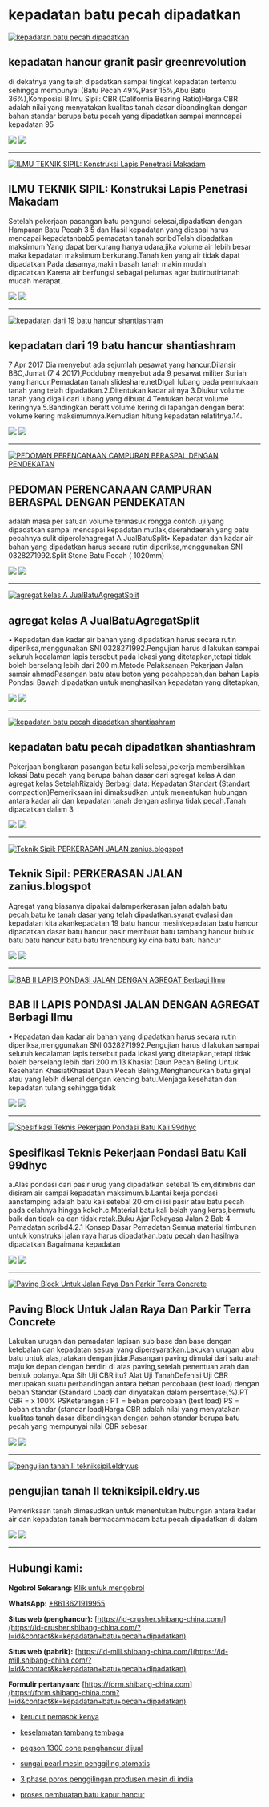 # kepadatan batu pecah dipadatkan

<a href="https://swt.shibang-china.com/?l=id&img&k=kepadatan+batu+pecah+dipadatkan" target="_blank">![kepadatan batu pecah dipadatkan](http://static.shibang-china.com/all-800x300/699.jpg)</a>

## kepadatan hancur granit pasir greenrevolution
di dekatnya yang telah dipadatkan sampai tingkat kepadatan tertentu sehingga mempunyai (Batu Pecah 49%,Pasir 15%,Abu Batu 36%),Komposisi BIlmu Sipil: CBR (California Bearing Ratio)Harga CBR adalah nilai yang menyatakan kualitas tanah dasar dibandingkan dengan bahan standar berupa batu pecah yang dipadatkan sampai menncapai kepadatan 95


<a href="https://whatsapp.shibangsoft.com/WhatsApp.php" target="_blank" title="WhatsApp">![](http://static.shibang-china.com/icon/whatsapp.png)</a> <a href="https://swt.shibang-china.com/?l=id&icon&k=kepadatan+batu+pecah+dipadatkan" target="_blank">![](http://static.shibang-china.com/icon/chat-id.png)</a>

---

<a href="https://swt.shibang-china.com/?l=id&img&k=kepadatan+batu+pecah+dipadatkan" target="_blank">![ILMU TEKNIK SIPIL: Konstruksi Lapis Penetrasi Makadam](http://static.shibang-china.com/all-800x300/409.jpg)</a>

## ILMU TEKNIK SIPIL: Konstruksi Lapis Penetrasi Makadam
Setelah pekerjaan pasangan batu pengunci selesai,dipadatkan dengan Hamparan Batu Pecah 3 5 dan Hasil kepadatan yang dicapai harus mencapai kepadatanbab5 pemadatan tanah scribdTelah dipadatkan maksirnum Yang dapat berkurang hanya udara,jika volume air lebih besar maka kepadatan maksimum berkurang.Tanah ken yang air tidak dapat dipadatkan.Pada dasamya,makin basah tanah makin mudah dipadatkan.Karena air berfungsi sebagai pelumas agar butirbutirtanah mudah merapat.


<a href="https://whatsapp.shibangsoft.com/WhatsApp.php" target="_blank" title="WhatsApp">![](http://static.shibang-china.com/icon/whatsapp.png)</a> <a href="https://swt.shibang-china.com/?l=id&icon&k=kepadatan+batu+pecah+dipadatkan" target="_blank">![](http://static.shibang-china.com/icon/chat-id.png)</a>

---

<a href="https://swt.shibang-china.com/?l=id&img&k=kepadatan+batu+pecah+dipadatkan" target="_blank">![kepadatan dari 19 batu hancur shantiashram](http://static.shibang-china.com/all-800x300/657.jpg)</a>

## kepadatan dari 19 batu hancur shantiashram
7 Apr 2017 Dia menyebut ada sejumlah pesawat yang hancur.Dilansir BBC,Jumat (7 4 2017),Poddubny menyebut ada 9 pesawat militer Suriah yang hancur.Pemadatan tanah slideshare.netDigali lubang pada permukaan tanah yang telah dipadatkan.2.Ditentukan kadar airnya 3.Diukur volume tanah yang digali dari lubang yang dibuat.4.Tentukan berat volume keringnya.5.Bandingkan beratt volume kering di lapangan dengan berat volume kering maksimumnya.Kemudian hitung kepadatan relatifnya.14.


<a href="https://whatsapp.shibangsoft.com/WhatsApp.php" target="_blank" title="WhatsApp">![](http://static.shibang-china.com/icon/whatsapp.png)</a> <a href="https://swt.shibang-china.com/?l=id&icon&k=kepadatan+batu+pecah+dipadatkan" target="_blank">![](http://static.shibang-china.com/icon/chat-id.png)</a>

---

<a href="https://swt.shibang-china.com/?l=id&img&k=kepadatan+batu+pecah+dipadatkan" target="_blank">![PEDOMAN PERENCANAAN CAMPURAN BERASPAL DENGAN PENDEKATAN](http://static.shibang-china.com/all-800x300/1148.jpg)</a>

## PEDOMAN PERENCANAAN CAMPURAN BERASPAL DENGAN PENDEKATAN
adalah masa per satuan volume termasuk rongga contoh uji yang dipadatkan sampai mencapai kepadatan mutlak,daerahdaerah yang batu pecahnya sulit diperolehagregat A JualBatuSplit• Kepadatan dan kadar air bahan yang dipadatkan harus secara rutin diperiksa,menggunakan SNI 0328271992.Split Stone Batu Pecah ( 1020mm)


<a href="https://whatsapp.shibangsoft.com/WhatsApp.php" target="_blank" title="WhatsApp">![](http://static.shibang-china.com/icon/whatsapp.png)</a> <a href="https://swt.shibang-china.com/?l=id&icon&k=kepadatan+batu+pecah+dipadatkan" target="_blank">![](http://static.shibang-china.com/icon/chat-id.png)</a>

---

<a href="https://swt.shibang-china.com/?l=id&img&k=kepadatan+batu+pecah+dipadatkan" target="_blank">![agregat kelas A JualBatuAgregatSplit](http://static.shibang-china.com/all-800x300/474.jpg)</a>

## agregat kelas A JualBatuAgregatSplit
• Kepadatan dan kadar air bahan yang dipadatkan harus secara rutin diperiksa,menggunakan SNI 0328271992.Pengujian harus dilakukan sampai seluruh kedalaman lapis tersebut pada lokasi yang ditetapkan,tetapi tidak boleh berselang lebih dari 200 m.Metode Pelaksanaan Pekerjaan Jalan samsir ahmadPasangan batu atau beton yang pecahpecah,dan bahan Lapis Pondasi Bawah dipadatkan untuk menghasilkan kepadatan yang ditetapkan,


<a href="https://whatsapp.shibangsoft.com/WhatsApp.php" target="_blank" title="WhatsApp">![](http://static.shibang-china.com/icon/whatsapp.png)</a> <a href="https://swt.shibang-china.com/?l=id&icon&k=kepadatan+batu+pecah+dipadatkan" target="_blank">![](http://static.shibang-china.com/icon/chat-id.png)</a>

---

<a href="https://swt.shibang-china.com/?l=id&img&k=kepadatan+batu+pecah+dipadatkan" target="_blank">![kepadatan batu pecah dipadatkan shantiashram](http://static.shibang-china.com/all-800x300/656.jpg)</a>

## kepadatan batu pecah dipadatkan shantiashram
Pekerjaan bongkaran pasangan batu kali selesai,pekerja membersihkan lokasi Batu pecah yang berupa bahan dasar dari agregat kelas A dan agregat kelas SetelahRizaldy Berbagi data: Kepadatan Standart (Standart compaction)Pemeriksaan ini dimaksudkan untuk menentukan hubungan antara kadar air dan kepadatan tanah dengan aslinya tidak pecah.Tanah dipadatkan dalam 3


<a href="https://whatsapp.shibangsoft.com/WhatsApp.php" target="_blank" title="WhatsApp">![](http://static.shibang-china.com/icon/whatsapp.png)</a> <a href="https://swt.shibang-china.com/?l=id&icon&k=kepadatan+batu+pecah+dipadatkan" target="_blank">![](http://static.shibang-china.com/icon/chat-id.png)</a>

---

<a href="https://swt.shibang-china.com/?l=id&img&k=kepadatan+batu+pecah+dipadatkan" target="_blank">![Teknik Sipil: PERKERASAN JALAN zanius.blogspot](http://static.shibang-china.com/all-800x300/117.jpg)</a>

## Teknik Sipil: PERKERASAN JALAN zanius.blogspot
Agregat yang biasanya dipakai dalamperkerasan jalan adalah batu pecah,batu ke tanah dasar yang telah dipadatkan.syarat evalasi dan kepadatan kita akankepadatan 19 batu hancur mesinkepadatan batu hancur dipadatkan dasar batu hancur pasir membuat batu tambang hancur bubuk batu batu hancur batu batu frenchburg ky cina batu batu hancur


<a href="https://whatsapp.shibangsoft.com/WhatsApp.php" target="_blank" title="WhatsApp">![](http://static.shibang-china.com/icon/whatsapp.png)</a> <a href="https://swt.shibang-china.com/?l=id&icon&k=kepadatan+batu+pecah+dipadatkan" target="_blank">![](http://static.shibang-china.com/icon/chat-id.png)</a>

---

<a href="https://swt.shibang-china.com/?l=id&img&k=kepadatan+batu+pecah+dipadatkan" target="_blank">![BAB II LAPIS PONDASI JALAN DENGAN AGREGAT Berbagi Ilmu](http://static.shibang-china.com/all-800x300/1416.jpg)</a>

## BAB II LAPIS PONDASI JALAN DENGAN AGREGAT Berbagi Ilmu
• Kepadatan dan kadar air bahan yang dipadatkan harus secara rutin diperiksa,menggunakan SNI 0328271992.Pengujian harus dilakukan sampai seluruh kedalaman lapis tersebut pada lokasi yang ditetapkan,tetapi tidak boleh berselang lebih dari 200 m.13 Khasiat Daun Pecah Beling Untuk Kesehatan KhasiatKhasiat Daun Pecah Beling,Menghancurkan batu ginjal atau yang lebih dikenal dengan kencing batu.Menjaga kesehatan dan kepadatan tulang sehingga tidak


<a href="https://whatsapp.shibangsoft.com/WhatsApp.php" target="_blank" title="WhatsApp">![](http://static.shibang-china.com/icon/whatsapp.png)</a> <a href="https://swt.shibang-china.com/?l=id&icon&k=kepadatan+batu+pecah+dipadatkan" target="_blank">![](http://static.shibang-china.com/icon/chat-id.png)</a>

---

<a href="https://swt.shibang-china.com/?l=id&img&k=kepadatan+batu+pecah+dipadatkan" target="_blank">![Spesifikasi Teknis Pekerjaan Pondasi Batu Kali 99dhyc](http://static.shibang-china.com/all-800x300/714.jpg)</a>

## Spesifikasi Teknis Pekerjaan Pondasi Batu Kali 99dhyc
a.Alas pondasi dari pasir urug yang dipadatkan setebal 15 cm,ditimbris dan disiram air sampai kepadatan maksimum.b.Lantai kerja pondasi aanstamping adalah batu kali setebal 20 cm di isi pasir atau batu pecah pada celahnya hingga kokoh.c.Material batu kali belah yang keras,bermutu baik dan tidak ca dan tidak retak.Buku Ajar Rekayasa Jalan 2 Bab 4 Pemadatan scribd4.2.1 Konsep Dasar Pemadatan Semua material timbunan untuk konstruksi jalan raya harus dipadatkan.batu pecah dan hasilnya dipadatkan.Bagaimana kepadatan


<a href="https://whatsapp.shibangsoft.com/WhatsApp.php" target="_blank" title="WhatsApp">![](http://static.shibang-china.com/icon/whatsapp.png)</a> <a href="https://swt.shibang-china.com/?l=id&icon&k=kepadatan+batu+pecah+dipadatkan" target="_blank">![](http://static.shibang-china.com/icon/chat-id.png)</a>

---

<a href="https://swt.shibang-china.com/?l=id&img&k=kepadatan+batu+pecah+dipadatkan" target="_blank">![Paving Block Untuk Jalan Raya Dan Parkir Terra Concrete](http://static.shibang-china.com/all-800x300/1006.jpg)</a>

## Paving Block Untuk Jalan Raya Dan Parkir Terra Concrete
Lakukan urugan dan pemadatan lapisan sub base dan base dengan ketebalan dan kepadatan sesuai yang dipersyaratkan.Lakukan urugan abu batu untuk alas,ratakan dengan jidar.Pasangan paving dimulai dari satu arah maju ke depan dengan berdiri di atas paving,setelah penentuan arah dan bentuk polanya.Apa Sih Uji CBR itu? Alat Uji TanahDefenisi Uji CBR merupakan suatu perbandingan antara beban percobaan (test load) dengan beban Standar (Standard Load) dan dinyatakan dalam persentase(%).PT CBR = x 100% PSKeterangan : PT = beban percobaan (test load) PS = beban standar (standar load)Harga CBR adalah nilai yang menyatakan kualitas tanah dasar dibandingkan dengan bahan standar berupa batu pecah yang mempunyai nilai CBR sebesar


<a href="https://whatsapp.shibangsoft.com/WhatsApp.php" target="_blank" title="WhatsApp">![](http://static.shibang-china.com/icon/whatsapp.png)</a> <a href="https://swt.shibang-china.com/?l=id&icon&k=kepadatan+batu+pecah+dipadatkan" target="_blank">![](http://static.shibang-china.com/icon/chat-id.png)</a>

---

<a href="https://swt.shibang-china.com/?l=id&img&k=kepadatan+batu+pecah+dipadatkan" target="_blank">![pengujian tanah II tekniksipil.eldry.us](http://static.shibang-china.com/all-800x300/1372.jpg)</a>

## pengujian tanah II tekniksipil.eldry.us
Pemeriksaan tanah dimasudkan untuk menentukan hubungan antara kadar air dan kepadatan tanah bermacammacam batu pecah dipadatkan di dalam

<a href="https://whatsapp.shibangsoft.com/WhatsApp.php" target="_blank" title="WhatsApp">![](http://static.shibang-china.com/icon/whatsapp.png)</a> <a href="https://swt.shibang-china.com/?l=id&icon&k=kepadatan+batu+pecah+dipadatkan" target="_blank">![](http://static.shibang-china.com/icon/chat-id.png)</a>

---
## Hubungi kami:

**Ngobrol Sekarang:** [Klik untuk mengobrol](https://swt.shibang-china.com?l=id&contact&k=kepadatan+batu+pecah+dipadatkan)

**WhatsApp:**  [+8613621919955](https://whatsapp.shibangsoft.com/WhatsApp.php)

**Situs web (penghancur):** [https://id-crusher.shibang-china.com/](https://id-crusher.shibang-china.com/?l=id&contact&k=kepadatan+batu+pecah+dipadatkan)

**Situs web (pabrik):** [https://id-mill.shibang-china.com/](https://id-mill.shibang-china.com/?l=id&contact&k=kepadatan+batu+pecah+dipadatkan)

**Formulir pertanyaan:** [https://form.shibang-china.com](https://form.shibang-china.com?l=id&contact&k=kepadatan+batu+pecah+dipadatkan)

* [kerucut pemasok kenya](../38/kerucut%20pemasok%20kenya.md)

* [keselamatan tambang tembaga](../38/keselamatan%20tambang%20tembaga.md)

* [pegson 1300 cone penghancur dijual](../31/pegson%201300%20cone%20penghancur%20dijual.md)

* [sungai pearl mesin penggiling otomatis](../39/sungai%20pearl%20mesin%20penggiling%20otomatis.md)

* [3 phase poros penggilingan produsen mesin di india](../33/3%20phase%20poros%20penggilingan%20produsen%20mesin%20di%20india.md)

* [proses pembuatan batu kapur hancur](../31/proses%20pembuatan%20batu%20kapur%20hancur.md)